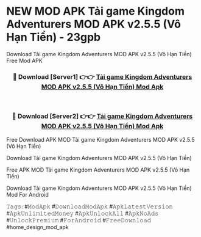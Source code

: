 # NEW MOD APK Tải game Kingdom Adventurers MOD APK v2.5.5 (Vô Hạn Tiền) - 23gpb
Download Tải game Kingdom Adventurers MOD APK v2.5.5 (Vô Hạn Tiền) Free Mod APK

<div align="center">
<h3>🔴 Download [Server1] 👉👉 <a href="https://apk-comot.site?title=Tải_game_Kingdom_Adventurers_MOD_APK_v2.5.5_(Vô_Hạn_Tiền)">Tải game Kingdom Adventurers MOD APK v2.5.5 (Vô Hạn Tiền) Mod Apk</a></h3><br>

<h3>🔴 Download [Server2] 👉👉 <a href="https://apk-comot.site?title=Tải_game_Kingdom_Adventurers_MOD_APK_v2.5.5_(Vô_Hạn_Tiền)">Tải game Kingdom Adventurers MOD APK v2.5.5 (Vô Hạn Tiền) Mod Apk</a></h3>
</div>


Free Download APK MOD Tải game Kingdom Adventurers MOD APK v2.5.5 (Vô Hạn Tiền)

Download Tải game Kingdom Adventurers MOD APK v2.5.5 (Vô Hạn Tiền) 

Free APK MOD Tải game Kingdom Adventurers MOD APK v2.5.5 (Vô Hạn Tiền) 

Download Tải game Kingdom Adventurers MOD APK v2.5.5 (Vô Hạn Tiền) Mod For Android

𝚃𝚊𝚐𝚜: #𝙼𝚘𝚍𝙰𝚙𝚔 #𝙳𝚘𝚠𝚗𝚕𝚘𝚊𝚍𝙼𝚘𝚍𝙰𝚙𝚔 #𝙰𝚙𝚔𝙻𝚊𝚝𝚎𝚜𝚝𝚅𝚎𝚛𝚜𝚒𝚘𝚗 #𝙰𝚙𝚔𝚄𝚗𝚕𝚒𝚖𝚒𝚝𝚎𝚍𝙼𝚘𝚗𝚎𝚢 #𝙰𝚙𝚔𝚄𝚗𝚕𝚘𝚌𝚔𝙰𝚕𝚕 #𝙰𝚙𝚔𝙽𝚘𝙰𝚍𝚜 #𝚄𝚗𝚕𝚘𝚌𝚔𝙿𝚛𝚎𝚖𝚒𝚞𝚖 #𝙵𝚘𝚛𝙰𝚗𝚍𝚛𝚘𝚒𝚍 #𝙵𝚛𝚎𝚎𝙳𝚘𝚠𝚗𝚕𝚘𝚊𝚍 #home_design_mod_apk